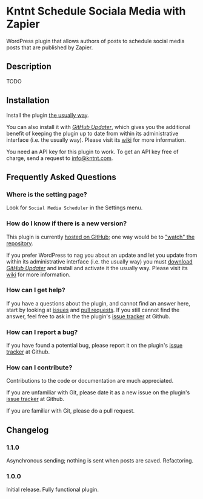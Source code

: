 # Kntnt Schedule Sociala Media with Zapier

WordPress plugin that allows authors of posts to schedule social media posts that are published by Zapier. 

## Description

TODO

## Installation

Install the plugin [the usually way](https://codex.wordpress.org/Managing_Plugins#Installing_Plugins).

You can also install it with [*GitHub Updater*](https://github.com/afragen/github-updater/archive/develop.zip), which gives you the additional benefit of keeping the plugin up to date from within its administrative interface (i.e. the usually way). Please visit its [wiki](https://github.com/afragen/github-updater/wiki) for more information.

You need an API key for this plugin to work. To get an API key free of charge, send a request to info@kntnt.com.

## Frequently Asked Questions

### Where is the setting page?

Look for `Social Media Scheduler` in the Settings menu.

### How do I know if there is a new version?

This plugin is currently [hosted on GitHub](https://github.com/kntnt/kntnt-schedule-sociala-media-zapier); one way would be to ["watch" the repository](https://help.github.com/articles/watching-and-unwatching-repositories/).

If you prefer WordPress to nag you about an update and let you update from within its administrative interface (i.e. the usually way) you must [download *GitHub Updater*](https://github.com/afragen/github-updater/archive/develop.zip) and install and activate it the usually way. Please visit its [wiki](https://github.com/afragen/github-updater/wiki) for more information. 

### How can I get help?

If you have a questions about the plugin, and cannot find an answer here, start by looking at [issues](https://github.com/kntnt/kntnt-schedule-sociala-media-zapier/issues) and [pull requests](https://github.com/kntnt/kntnt-schedule-sociala-media-zapier/pulls). If you still cannot find the answer, feel free to ask in the the plugin's [issue tracker](https://github.com/kntnt/kntnt-schedule-sociala-media-zapier/issues) at Github.

### How can I report a bug?

If you have found a potential bug, please report it on the plugin's [issue tracker](https://github.com/kntnt/kntnt-schedule-sociala-media-zapier/issues) at Github.

### How can I contribute?

Contributions to the code or documentation are much appreciated.

If you are unfamiliar with Git, please date it as a new issue on the plugin's [issue tracker](https://github.com/kntnt/kntnt-schedule-sociala-media-zapier/issues) at Github.

If you are familiar with Git, please do a pull request.

## Changelog

### 1.1.0

Asynchronous sending; nothing is sent when posts are saved. Refactoring.

### 1.0.0

Initial release. Fully functional plugin.
